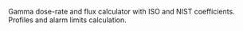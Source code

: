 Gamma dose-rate and flux calculator with ISO and NIST coefficients. Profiles and alarm limits calculation.
